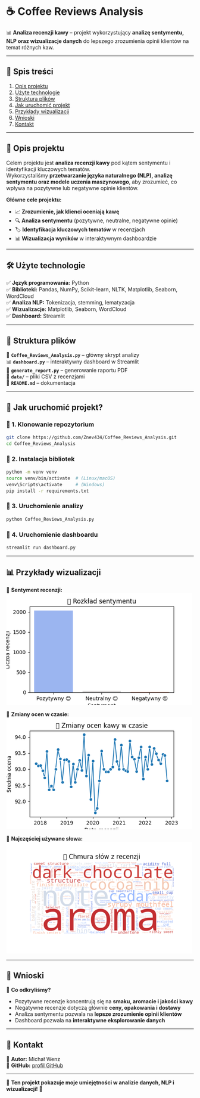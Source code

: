 # ☕ Coffee Reviews Analysis

📊 **Analiza recenzji kawy** – projekt wykorzystujący **analizę sentymentu, NLP oraz wizualizacje danych** do lepszego zrozumienia opinii klientów na temat różnych kaw.

---

## 📌 **Spis treści**
1. [Opis projektu](#opis-projektu)
2. [Użyte technologie](#użyte-technologie)
3. [Struktura plików](#struktura-plików)
4. [Jak uruchomić projekt](#jak-uruchomić-projekt)
5. [Przykłady wizualizacji](#przykłady-wizualizacji)
6. [Wnioski](#wnioski)
7. [Kontakt](#kontakt)

---

## 📌 **Opis projektu**
Celem projektu jest **analiza recenzji kawy** pod kątem sentymentu i identyfikacji kluczowych tematów.  
Wykorzystaliśmy **przetwarzanie języka naturalnego (NLP), analizę sentymentu oraz modele uczenia maszynowego**, aby zrozumieć, co wpływa na pozytywne lub negatywne opinie klientów.

**Główne cele projektu:**
- 📈 **Zrozumienie, jak klienci oceniają kawę**  
- 🔍 **Analiza sentymentu** (pozytywne, neutralne, negatywne opinie)  
- 🏷 **Identyfikacja kluczowych tematów** w recenzjach  
- 📊 **Wizualizacja wyników** w interaktywnym dashboardzie  

---

## 🛠 **Użyte technologie**
✅ **Język programowania:** Python  
✅ **Biblioteki:** Pandas, NumPy, Scikit-learn, NLTK, Matplotlib, Seaborn, WordCloud  
✅ **Analiza NLP:** Tokenizacja, stemming, lematyzacja  
✅ **Wizualizacje:** Matplotlib, Seaborn, WordCloud  
✅ **Dashboard:** Streamlit  

---

## 📂 **Struktura plików**
📄 **`Coffee_Reviews_Analysis.py`** – główny skrypt analizy  
📊 **`dashboard.py`** – interaktywny dashboard w Streamlit  
📄 **`generate_report.py`** – generowanie raportu PDF  
📂 **`data/`** – pliki CSV z recenzjami  
📄 **`README.md`** – dokumentacja  

---

## 🚀 **Jak uruchomić projekt?**
### 🔹 1. Klonowanie repozytorium  
```bash
git clone https://github.com/Znev434/Coffee_Reviews_Analysis.git
cd Coffee_Reviews_Analysis
```
### 🔹 2. Instalacja bibliotek  
```bash
python -m venv venv
source venv/bin/activate  # (Linux/macOS)
venv\Scripts\activate     # (Windows)
pip install -r requirements.txt
```
### 🔹 3. Uruchomienie analizy  
```bash
python Coffee_Reviews_Analysis.py
```
### 🔹 4. Uruchomienie dashboardu  
```bash
streamlit run dashboard.py
```

---

## 📊 **Przykłady wizualizacji**  
🔹 **Sentyment recenzji:**  
![Sentyment](sentyment_chart.png)  

🔹 **Zmiany ocen w czasie:**  
![Oceny](rating_over_time.png)  

🔹 **Najczęściej używane słowa:**  
![Wordcloud](wordcloud.png)  

---

## 📌 **Wnioski**
📌 **Co odkryliśmy?**  
- Pozytywne recenzje koncentrują się na **smaku, aromacie i jakości kawy**  
- Negatywne recenzje dotyczą głównie **ceny, opakowania i dostawy**  
- Analiza sentymentu pozwala na **lepsze zrozumienie opinii klientów**  
- Dashboard pozwala na **interaktywne eksplorowanie danych**  

---

## 📩 **Kontakt**
👤 **Autor:** Michał Wenz  
🔗 **GitHub:** [profil GitHub](https://github.com/Znev434)  
 

---

🎯 **Ten projekt pokazuje moje umiejętności w analizie danych, NLP i wizualizacji! 🚀**

